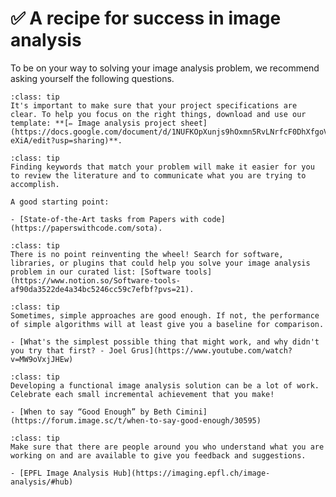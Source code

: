 # ✅ A recipe for success in image analysis

To be on your way to solving your image analysis problem, we recommend asking yourself the following questions.

```{admonition} Understand the data, goals, and constraints of your project
:class: tip
It's important to make sure that your project specifications are clear. To help you focus on the right things, download and use our template: **[✏️ Image analysis project sheet](https://docs.google.com/document/d/1NUFKOpXunjs9hOxmn5RvLNrfcF0DhXfgoVGIL3-eXiA/edit?usp=sharing)**.
```

```{admonition} Identify the right terminology for your problem
:class: tip
Finding keywords that match your problem will make it easier for you to review the literature and to communicate what you are trying to accomplish.

A good starting point:

- [State-of-the-Art tasks from Papers with code](https://paperswithcode.com/sota).
```

```{admonition} Look for existing tools that might help
:class: tip
There is no point reinventing the wheel! Search for software, libraries, or plugins that could help you solve your image analysis problem in our curated list: [Software tools](https://www.notion.so/Software-tools-af90da3522de4a34bc5246cc59c7efbf?pvs=21).
```

```{admonition} Identify the simplest possible approach that might work and try it first
:class: tip
Sometimes, simple approaches are good enough. If not, the performance of simple algorithms will at least give you a baseline for comparison.

- [What's the simplest possible thing that might work, and why didn't you try that first? - Joel Grus](https://www.youtube.com/watch?v=MW9oVxjJHEw)
```

```{admonition} Track your progress and conclude when the results are “good enough”
:class: tip
Developing a functional image analysis solution can be a lot of work. Celebrate each small incremental achievement that you make!

- [When to say “Good Enough” by Beth Cimini](https://forum.image.sc/t/when-to-say-good-enough/30595)
```
 
 ```{admonition} Seek feedback from others
 :class: tip
Make sure that there are people around you who understand what you are working on and are available to give you feedback and suggestions.

- [EPFL Image Analysis Hub](https://imaging.epfl.ch/image-analysis/#hub)
 ```